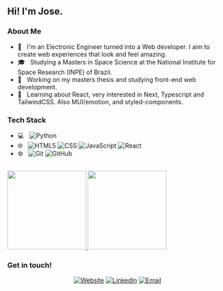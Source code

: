 <h2> Hi! I'm Jose.</h2>

<h3> About Me </h3>

- 🤔 &nbsp; I'm an Electronic Engineer turned into a Web developer. I aim to create web experiences that look and feel amazing. 
- 🎓 &nbsp; Studying a Masters in Space Science at the National Institute for Space Research (INPE) of Brazil.
- 💼 &nbsp; Working on my masters thesis and studying front-end web development.
- 🌱 &nbsp; Learning about React, very interested in Next, Typescript and TailwindCSS. Also MUI/emotion, and styled-components.

<h3> Tech Stack</h3>

- 💻 &nbsp;
  ![Python](https://img.shields.io/badge/-Python-333333?style=flat&logo=python)
- 🌐 &nbsp;
  ![HTML5](https://img.shields.io/badge/-HTML5-333333?style=flat&logo=HTML5)
  ![CSS](https://img.shields.io/badge/-CSS-333333?style=flat&logo=CSS3&logoColor=1572B6)
  ![JavaScript](https://img.shields.io/badge/-JavaScript-333333?style=flat&logo=javascript)
  ![React](https://img.shields.io/badge/-React-333333?style=flat&logo=react)
- ⚙️ &nbsp;
  ![Git](https://img.shields.io/badge/-Git-333333?style=flat&logo=git)
  ![GitHub](https://img.shields.io/badge/-GitHub-333333?style=flat&logo=github)

<br/>

<a href="https://github.com/jose-velarde">
  <img height="180em" src="https://github-readme-stats.vercel.app/api?username=jose-velarde&theme=buefy&show_icons=true" />
  <img height="180em" src="https://github-readme-stats.vercel.app/api/top-langs/?username=jose-velarde&theme=buefy&layout=compact&hide=jupyter%20notebook" />
</a>

<br/>

<h3> Get in touch! </h3>

<p align="center">
<a href="https://jose-velarde.github.io/one-page-resume/"><img alt="Website" src="https://img.shields.io/badge/Website-Jose%20Velarde%20CV-blue?style=flat-square&logo=google-chrome"></a>
<a href="https://www.linkedin.com/in/jose-velarde/"><img alt="LinkedIn" src="https://img.shields.io/badge/LinkedIn-Jose%20Velarde-blue?style=flat-square&logo=linkedin"></a>
<a href="mailto:josevelarde00@gmail.com"><img alt="Email" src="https://img.shields.io/badge/Email-josevelarde00@gmail.com-blue?style=flat-square&logo=gmail"></a>
</p>

